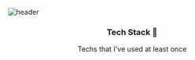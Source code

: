 ![header](https://capsule-render.vercel.app/api?type=soft&color=timeGradient&section=header&height=170&text=SeongwonLee&animation=fadeIn&fontSize=75&fontColor=fffffe)

<h3 align="center"> Tech Stack 🔨</h3>
<p align="center"> Techs that I've used at least once </p>

<!-- <p align="center">   
  <img src="https://img.shields.io/badge/React-61DAFB?style=flat-square&logo=React&logoColor=white"/></a>&nbsp 
  <img src="https://img.shields.io/badge/Git-F05032?style=flat-square&logo=git&logoColor=white"/></a>&nbsp 
  <img src="https://img.shields.io/badge/Firebase-FFCA28?style=flat-square&logo=Firebase&logoColor=white"/></a>&nbsp 
  <img src="https://img.shields.io/badge/Python-3776AB?style=flat-square&logo=Python&logoColor=white"/></a>&nbsp
  <br>       
  <img src="https://img.shields.io/badge/HTML5-E34F26?style=flat-square&logo=HTML5&logoColor=white"/></a>&nbsp   
  <img src="https://img.shields.io/badge/CSS-1572B6?style=flat-square&logo=CSS3&logoColor=white"/></a>&nbsp   
  <img src="https://img.shields.io/badge/Javascript-F7DF1E?style=flat-square&logo=javascript&logoColor=white"/></a>&nbsp 
  <img src="https://img.shields.io/badge/jQuery-378bcb?style=flat-square&logo=css3&logoColor=white"/></a>&nbsp   
  <img src="https://img.shields.io/badge/Mysql-4479A1?style=flat-square&logo=MySql&logoColor=white"/></a>&nbsp    
  <br>
  <img src="https://img.shields.io/badge/Java-007396?style=flat-square&logo=Java&logoColor=white"/></a>&nbsp  
  <img src="https://img.shields.io/badge/Adobe%20XD-d14a95?style=flat-square&logo=adobexd&logoColor=white"/></a>&nbsp  
  <img src="https://img.shields.io/badge/Android-3DDC84?style=flat-square&logo=Android&logoColor=white"/></a>&nbsp  
  <img src="https://img.shields.io/badge/pfSense-212121?style=flat-square&logo=pfSense&logoColor=white"/></a>&nbsp  
  <img src="https://img.shields.io/badge/Wireshark-1679A7?style=flat-square&logo=Wireshark&logoColor=white"/></a>&nbsp  
  <img src="https://img.shields.io/badge/Kali%20Linux-557C94?style=flat-square&logo=kalilinux&logoColor=white"/></a>&nbsp  
  <br>  
  <img src="https://img.shields.io/badge/VirtualBox-183A61?style=flat-square&logo=VirtualBox&logoColor=white"/></a>&nbsp  
  <img src="https://img.shields.io/badge/OllyDbg-A8B9CC?style=flat-square&logoColor=white&color=salmon"/></a>&nbsp 
  <img src="https://img.shields.io/badge/IDA-A8B9CC?style=flat-square&logoColor=white&color=Green"/></a>&nbsp 
  <img src="https://img.shields.io/badge/C%20Socket%20Progrmming-A8B9CC?style=flat-square&logoColor=white&color=peru"/></a>&nbsp
  <img src="https://img.shields.io/badge/C%20Sysem%20Progrmming-A8B9CC?style=flat-square&logoColor=white&color=seagreen"/></a>&nbsp  
  <img src="https://img.shields.io/badge/Forensic-A8B9CC?style=flat-square&logoColor=white&color=E34F26"/></a>&nbsp
  <br> 
  <img src="https://img.shields.io/badge/C-A8B9CC?style=flat-square&logo=C&logoColor=white"/></a>&nbsp 
  <img src="https://img.shields.io/badge/Linux-FCC624?style=flat-square&logo=linux&logoColor=white"/></a>&nbsp 
  <img src="https://img.shields.io/badge/Photoshop-31A8FF?style=flat-square&logo=adobephotoshop&logoColor=white"/></a>&nbsp   
  <img src="https://img.shields.io/badge/정보처리기능사-A8B9CC?style=flat-square&logoColor=white&color=blue"/></a>&nbsp 
  <img src="https://img.shields.io/badge/ITQ-A8B9CC?style=flat-square&logoColor=white&color=green"/></a>&nbsp 
  <img src="https://img.shields.io/badge/3DS%20MAX-A8B9CC?style=flat-square&logoColor=white&color=orange"/></a>&nbsp
  <img src="https://img.shields.io/badge/V·ray-A8B9CC?style=flat-square&logoColor=white&color=orchid"/></a>&nbsp
</p>
<br>
<div align=center>
 -->
</div>
